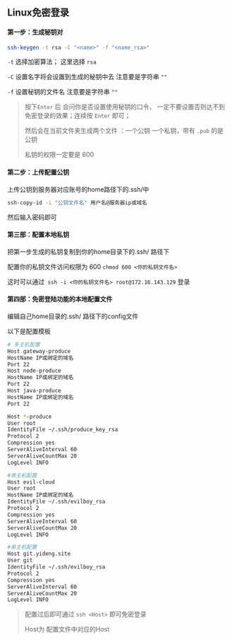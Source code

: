 ## Linux免密登录

#### 第一步：生成秘钥对

```bash
ssh-keygen -t rsa -C "<name>" -f "<name_rsa>"
```

`-t` 选择加密算法； 这里选择 `rsa` 

`-C` 设置名字将会设置到生成的秘钥中去 注意要是字符串 `""`

`-f` 设置秘钥的文件名 注意要是字符串 `""`

> 按下`Enter` 后 会问你是否设置使用秘钥的口令， 一定不要设置否则达不到免密登录的效果；连续按 `Enter` 即可；
>
> 然后会在当前文件夹生成两个文件 ：一个公钥 一个私钥，带有 `.pub` 的是公钥
>
> 私钥的权限一定要是 600



#### 第二步：上传配置公钥

上传公钥到服务器对应账号的home路径下的.ssh/中

```bash
ssh-copy-id -i "公钥文件名" 用户名@服务器ip或域名
```

然后输入密码即可 



#### 第三部：配置本地私钥

把第一步生成的私钥复制到你的home目录下的.ssh/ 路径下

配置你的私钥文件访问权限为 600  `chmod 600 <你的私钥文件名>`

这时可以通过` ssh -i <你的私钥文件名> root@172.16.143.129`  登录



#### 第四部：免密登陆功能的本地配置文件

编辑自己home目录的.ssh/ 路径下的config文件 

以下是配置模板 

```bash
# 多主机配置
Host gateway-produce
HostName IP或绑定的域名
Port 22
Host node-produce
HostName IP或绑定的域名
Port 22
Host java-produce
HostName IP或绑定的域名
Port 22

Host *-produce
User root
IdentityFile ~/.ssh/produce_key_rsa
Protocol 2
Compression yes
ServerAliveInterval 60
ServerAliveCountMax 20
LogLevel INFO

#单主机配置
Host evil-cloud
User root
HostName IP或绑定的域名
IdentityFile ~/.ssh/evilboy_rsa
Protocol 2
Compression yes
ServerAliveInterval 60
ServerAliveCountMax 20
LogLevel INFO

#单主机配置
Host git.yideng.site
User git
IdentityFile ~/.ssh/evilboy_rsa
Protocol 2
Compression yes
ServerAliveInterval 60
ServerAliveCountMax 20
LogLevel INFO

```



> 配置过后即可通过 `ssh <Host>` 即可免密登录
>
> Host为 配置文件中对应的Host



